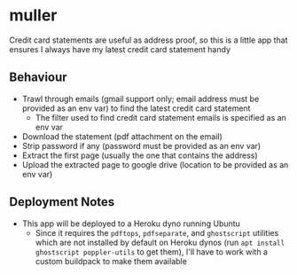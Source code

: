 # muller

Credit card statements are useful as address proof, so this is a little app
that ensures I always have my latest credit card statement handy

## Behaviour

- Trawl through emails (gmail support only; email address must be provided as an env var)
  to find the latest credit card statement
  - The filter used to find credit card statement emails is specified as an env var
- Download the statement (pdf attachment on the email)
- Strip password if any (password must be provided as an env var)
- Extract the first page (usually the one that contains the address)
- Upload the extracted page to google drive (location to be provided as an env var)

## Deployment Notes

- This app will be deployed to a Heroku dyno running Ubuntu
  - Since it requires the `pdftops`, `pdfseparate`, and `ghostscript`
    utilities which are not installed by default on Heroku dynos
    (run `apt install ghostscript poppler-utils` to get them),
    I'll have to work with a custom buildpack to make them available
